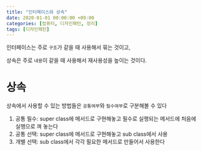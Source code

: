 ```yaml
---
title: "인터페이스와 상속"
date: 2020-01-01 00:00:00 +09:00
categories: [컴퓨터, 디자인패턴, 정리]
tags: [디자인패턴]
---
```


인터페이스는 주로 `구조`가 같을 때 사용해서 묶는 것이고, 

상속은 주로 `내용`이 같을 때 사용해서 재사용성을 높이는 것이다.

# 상속
상속에서 사용할 수 있는 방법들은 `공통여부`와 `필수여부`로 구분해볼 수 있다
1. 공통 필수: super class에 메서드로 구현해놓고 필수로 실행되는 메서드에 처음에 실행으로 껴 놓는다
2. 공통 선택: super class에 메서드로 구현해놓고 sub class에서 사용
3. 개별 선택: sub class에서 각각 필요한 메서드로 만들어서 사용한다